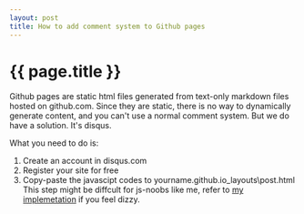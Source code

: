 ```yaml
---
layout: post
title: How to add comment system to Github pages
---
```


{{ page.title }}
================

Github pages are static html files generated from text-only markdown files hosted on github.com.
Since they are static, there is no way to dynamically generate content, and you can't use a normal comment system.
But we do have a solution.
It's disqus.

What you need to do is:
1. Create an account in disqus.com
2. Register your site for free
3. Copy-paste the javascipt codes to 
    yourname.github.io\_layouts\post.html
This step might be diffcult for js-noobs like me, refer to [my implemetation](https://github.com/vinjn/vinjn.github.io/blob/master/_layouts/post.html) if you feel dizzy. 
